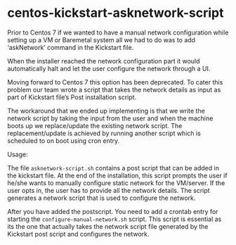 # centos-kickstart-asknetwork-script

Prior to Centos 7 if we wanted to have a manual network configuration while setting up a VM or Baremetal system all we had to do was to add ‘askNetwork’ command in the Kickstart file.

When the installer reached the network configuration part it would automatically halt and let the user configure the network through a UI.

Moving forward to Centos 7 this option has been deprecated. To cater this problem our team wrote a script that takes the network details as input as part of Kickstart file’s Post installation script.

The workaround that we ended up implementing is that we write the network script by taking the input from the user and when the machine boots up we replace/update the existing network script. The replacement/update is achieved by running another script which is scheduled to on boot using cron entry. 


Usage:

The file `asknetwork-script.sh` contains a post script that can be added in the kickstart file. At the end of the installation, this script prompts the user if he/she wants to manually configure static network for the VM/server. If the user opts in, the user has to provide all the network details. The script generates a network script that is used to configure the network.

After you have added the postscript. You need to add a crontab entry for starting the `configure-manual-network.sh` script. This script is essential as its the one that actually takes the network script file generated by the Kickstart post script and configures the network.

